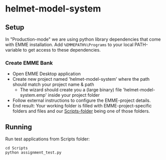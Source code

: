 # helmet-model-system

## Setup

In "Production-mode" we are using python library dependencies that come with EMME installation.
Add ```%EMMEPATH%\Programs``` to your local PATH-variable to get access to these dependencies.

### Create EMME Bank

- Open EMME Desktop application
- Create new project named 'helmet-model-system' where the path should match your project name & path
  - The wizard should create you a (large binary) file 'helmet-model-system.emp' inside your project folder
- Follow external instructions to configure the EMME-project details.
- End result: Your working folder is filled with EMME-project-specific folders and files and
our [Scripts-folder](Scripts) being one of those folders.

## Running

Run test applications from Scripts folder:

```   
cd Scripts
python assignment_test.py
```   
